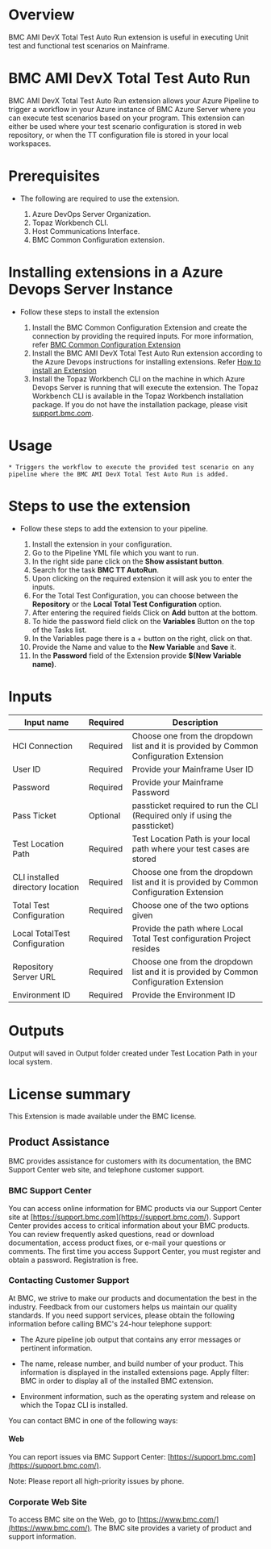 # Overview

BMC AMI DevX Total Test Auto Run extension is useful in executing Unit test and functional test scenarios on Mainframe. 

# BMC AMI DevX Total Test Auto Run

BMC AMI DevX Total Test Auto Run extension allows your Azure Pipeline to trigger a workflow in your Azure instance of BMC Azure Server where you can execute test scenarios based on your program. This extension can either be used where your test scenario configuration is stored in web repository, or when the TT configuration file is stored in your local workspaces. <br>

# Prerequisites
* The following are required to use the extension.
		
	1. Azure DevOps Server Organization.
	2. Topaz Workbench CLI.
	3. Host Communications Interface.
	4. BMC Common Configuration extension.

# Installing extensions in a Azure Devops Server Instance
* Follow these steps to install the extension
		
	1. Install the BMC Common Configuration Extension and create the connection by providing the required inputs. For more information, refer [BMC Common Configuration Extension](https://marketplace.visualstudio.com/items?itemName=BMC.common-config-extension)
	2. Install the BMC AMI DevX Total Test Auto Run extension according to the Azure Devops instructions for installing extensions. Refer [How to install an Extension](https://learn.microsoft.com/en-us/azure/devops/marketplace/install-extension?view=azure-devops&tabs=browser)
	3. Install the Topaz Workbench CLI on the machine in which Azure Devops Server is running that will execute the extension. 	The Topaz Workbench CLI is available in the Topaz Workbench installation package. If you do not have the installation package, please visit [support.bmc.com](https://support.bmc.com/).

# Usage

    * Triggers the workflow to execute the provided test scenario on any pipeline where the BMC AMI DevX Total Test Auto Run is added.
			
# Steps to use the extension
* Follow these steps to add the extension to your pipeline.

	1. Install the extension in your configuration.
	2. Go to the Pipeline YML file which you want to run.
	3. In the right side pane click on the **Show assistant button**.
	4. Search for the task **BMC TT AutoRun**.
	5. Upon clicking on the required extension it will ask you to enter the inputs.
	6. For the Total Test Configuration, you can choose between the **Repository** or the **Local Total Test Configuration** option.
	7. After entering the required fields Click on **Add** button at the bottom.
	8. To hide the password field click on the **Variables** Button on the top of the Tasks list.
	9. In the Variables page there is a + button on the right, click on that.
	10. Provide the Name and value to the **New Variable** and **Save** it.
	11. In the **Password** field of the Extension provide **$(New Variable name)**.
				
 
# Inputs


| Input name | Required | Description |
| --- | --- | --- |
| HCI Connection | Required | Choose one from the dropdown list and it is provided by Common Configuration Extension|
| User ID | Required | Provide your Mainframe User ID |
| Password | Required | Provide your Mainframe Password |
| Pass Ticket | Optional | passticket required to run the CLI (Required only if using the passticket)|
| Test Location Path | Required | Test Location Path is your local path where your test cases are stored |
| CLI installed directory location | Required | Choose one from the dropdown list and it is provided by Common Configuration Extension|
| Total Test Configuration | Required | Choose one of the two options given |
| Local TotalTest Configuration | Required | Provide the path where Local Total Test configuration Project resides |
| Repository Server URL | Required | Choose one from the dropdown list and it is provided by Common Configuration Extension|
| Environment ID | Required  | Provide the Environment ID |




# Outputs

Output will saved in Output folder created under Test Location Path in your local system.

# License summary

This Extension is made available under the BMC license.

## Product Assistance

BMC provides assistance for customers with its documentation, the BMC Support Center web site, and telephone customer support.

### BMC Support Center

You can access online information for BMC products via our Support Center site at [https://support.bmc.com](https://support.bmc.com/). Support Center provides access to critical information about your BMC products. You can review frequently asked questions, read or download documentation, access product fixes, or e-mail your questions or comments. The first time you access Support Center, you must register and obtain a password. Registration is free.

### Contacting Customer Support

At BMC, we strive to make our products and documentation the best in the industry. Feedback from our customers helps us maintain our quality standards. If you need support services, please obtain the following information before calling BMC\'s 24-hour telephone support:

- The Azure pipeline job output that contains any error messages or pertinent information.

- The name, release number, and build number of your product. This information is displayed in the installed extensions page. Apply filter: BMC in order to display all of the installed BMC extension.

- Environment information, such as the operating system and release on which the Topaz CLI is installed.

You can contact BMC in one of the following ways:


#### Web

You can report issues via BMC Support Center: [https://support.bmc.com](https://support.bmc.com/).

Note: Please report all high-priority issues by phone.

### Corporate Web Site

To access BMC site on the Web, go to [https://www.bmc.com/](https://www.bmc.com/). The BMC site provides a variety of product and support information.



   
